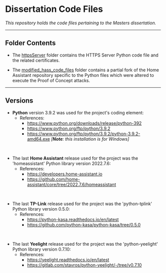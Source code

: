 # Dissertation Code Files #
*This repository holds the code files pertaining to the Masters dissertation.*


---------------
## Folder Contents ##

* The [httpsServer](https://github.com/KurtL33/dissertationCodeFiles/tree/main/httpsServer) folder contains the HTTPS Server Python code file and the related certificates.

* The [modified_hass_code_files](https://github.com/KurtL33/dissertationCodeFiles/tree/main/modified_hass_code_files) folder contains a partial fork of the Home Assistant repository specific to the Python files which were altered to execute the Proof of Concept attacks.


---------------
## Versions ##

* **Python** version 3.9.2 was used for the project's coding element:
   * References:
      * https://www.python.org/downloads/release/python-392
      * https://www.python.org/ftp/python/3.9.2
      * https://www.python.org/ftp/python/3.9.2/python-3.9.2-amd64.exe *[**Note**: this installation is for Windows]*  
<br />

* The last **Home Assistant** release used for the project was the 'homeassistant' Python library version 2022.7.6:
   * References:
      * https://developers.home-assistant.io
      * https://github.com/home-assistant/core/tree/2022.7.6/homeassistant
<br />

* The last **TP-Link** release used for the project was the 'python-tplink' Python library version 0.5.0:
   * References:
      * https://python-kasa.readthedocs.io/en/latest
      * https://github.com/python-kasa/python-kasa/tree/0.5.0
<br />

* The last **Yeelight** release used for the project was the 'python-yeelight' Python library version 0.7.10:
   * References:
      * https://yeelight.readthedocs.io/en/latest
      * https://gitlab.com/stavros/python-yeelight/-/tree/v0.7.10
